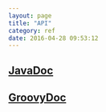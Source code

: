```yaml
---
layout: page
title: "API"
category: ref
date: 2016-04-28 09:53:12
---
```



## [JavaDoc](/javadoc/index.html)


## [GroovyDoc](/groovydoc/index.html)

